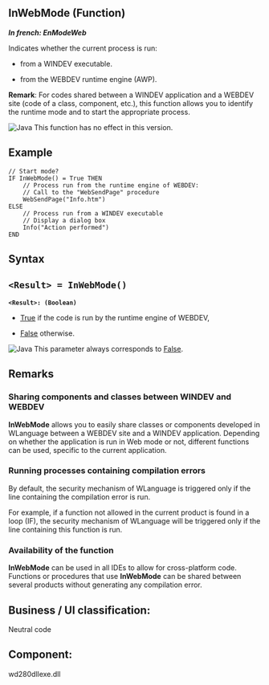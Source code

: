 


## InWebMode (Function)

***In french: EnModeWeb***



<a name="XUse"></a>
<a name="Use"></a>
<a name="description"></a>
Indicates whether the current process is run:

- from a WINDEV executable.

- from the WEBDEV runtime engine (AWP).




**Remark**: For codes shared between a WINDEV application and a WEBDEV site (code of a class, component, etc.), this function allows you to identify the runtime mode and to start the appropriate process.

![Java](https://doc.pcsoft.fr/ext/images/us/JAVA.png) This function has no effect in this version.
<a name="Example1"></a>
<a name="sample_code"></a>

## Example


```wl
// Start mode?
IF InWebMode() = True THEN
	// Process run from the runtime engine of WEBDEV: 
	// Call to the "WebSendPage" procedure
	WebSendPage("Info.htm")
ELSE
	// Process run from a WINDEV executable 
	// Display a dialog box
	Info("Action performed")
END
```

<a name="XSYNTAX"></a>
<a name="SYNTAX1"></a>

## Syntax

`<Result> = InWebMode()`
---

**`<Result>: (Boolean)`**



- <u><u><u><u>True</u></u></u></u> if the code is run by the runtime engine of WEBDEV, 

- <u><u><u><u>False</u></u></u></u> otherwise.


![Java](https://doc.pcsoft.fr/ext/images/us/JAVA.png) This parameter always corresponds to <u><u><u><u>False</u></u></u></u>.



<a name="NOTE0"></a>
<a name="NOTE0_1"></a>

## Remarks


### Sharing components and classes between WINDEV and WEBDEV
<a name="sharing_components_and_classes_between_windev_and_webdev_ELTPARAGRAPHE000111"></a>

**InWebMode** allows you to easily share classes or components developed in WLanguage between a WEBDEV site and a WINDEV application. Depending on whether the application is run in Web mode or not, different functions can be used, specific to the current application.
<a name="NOTE0_2"></a>


### Running processes containing compilation errors
<a name="running_processes_containing_compilation_errors_ELTPARAGRAPHE000252"></a>

By default, the security mechanism of WLanguage is triggered only if the line containing the compilation error is run.

For example, if a function not allowed in the current product is found in a loop (IF), the security mechanism of WLanguage will be triggered only if the line containing this function is run.
<a name="NOTE0_3"></a>


### Availability of the function
<a name="availability_the_function_ELTPARAGRAPHE000264"></a>

**InWebMode** can be used in all IDEs to allow for cross-platform code. Functions or procedures that use **InWebMode** can be shared between several products without generating any compilation error.

<a name="XComponent"></a>

## Business / UI classification:
Neutral code
## Component:
wd280dllexe.dll
